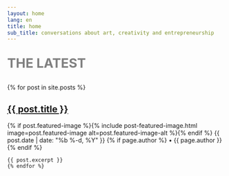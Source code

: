 ```yaml
---
layout: home
lang: en
title: home
sub_title: conversations about art, creativity and entrepreneurship
---
```

<p style="color:grey;font-size:30px;"><strong>THE LATEST</strong></p>      

<html>
    {% for post in site.posts %}
    <h2><a href="{{ post.url }}">{{ post.title }}</a></h2>
      {% if post.featured-image %}{% include post-featured-image.html image=post.featured-image alt=post.featured-image-alt %}{% endif %}
      <span class="post-meta">{{ post.date | date: "%b %-d, %Y" }}</span>
    {% if page.author %} •
      <span itemprop="author" itemscope itemtype="http://schema.org/Person"><span itemprop="name">{{ page.author }}</span></span>{% endif %}

    {{ post.excerpt }}
    {% endfor %}
</html>

